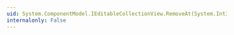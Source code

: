 ```yaml
---
uid: System.ComponentModel.IEditableCollectionView.RemoveAt(System.Int32)
internalonly: False
---
```

